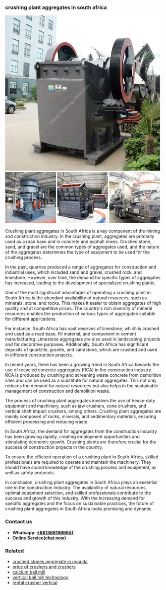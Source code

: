 <h3>crushing plant aggregates in south africa</h3><img src='1704791502.jpg' alt=''><p>Crushing plant aggregates in South Africa is a key component of the mining and construction industry. In the crushing plant, aggregates are primarily used as a road base and in concrete and asphalt mixes. Crushed stone, sand, and gravel are the common types of aggregates used, and the nature of the aggregates determines the type of equipment to be used for the crushing process.</p><p>In the past, quarries produced a range of aggregates for construction and industrial uses, which included sand and gravel, crushed rock, and limestone. However, over time, the demand for specific types of aggregates has increased, leading to the development of specialized crushing plants.</p><p>One of the most significant advantages of operating a crushing plant in South Africa is the abundant availability of natural resources, such as minerals, stone, and rocks. This makes it easier to obtain aggregates of high quality and at competitive prices. The country's rich diversity of mineral resources enables the production of various types of aggregates suitable for different applications.</p><p>For instance, South Africa has vast reserves of limestone, which is crushed and used as a road base, fill material, and component in cement manufacturing. Limestone aggregates are also used in landscaping projects and for decorative purposes. Additionally, South Africa has significant deposits of quartzite, granite, and sandstone, which are crushed and used in different construction projects.</p><p>In recent years, there has been a growing trend in South Africa towards the use of recycled concrete aggregates (RCA) in the construction industry. RCA is produced by crushing and screening waste concrete from demolition sites and can be used as a substitute for natural aggregates. This not only reduces the demand for natural resources but also helps in the sustainable management of construction and demolition waste.</p><p>The process of crushing plant aggregates involves the use of heavy-duty equipment and machinery, such as jaw crushers, cone crushers, and vertical shaft impact crushers, among others. Crushing plant aggregates are mainly composed of rocks, minerals, and sedimentary materials, ensuring efficient processing and reducing waste.</p><p>In South Africa, the demand for aggregates from the construction industry has been growing rapidly, creating employment opportunities and stimulating economic growth. Crushing plants are therefore crucial for the success of construction projects in the country.</p><p>To ensure the efficient operation of a crushing plant in South Africa, skilled professionals are required to operate and maintain the machinery. They should have sound knowledge of the crushing process and equipment, as well as safety protocols.</p><p>In conclusion, crushing plant aggregates in South Africa plays an essential role in the construction industry. The availability of natural resources, optimal equipment selection, and skilled professionals contribute to the success and growth of this industry. With the increasing demand for specific aggregates and the focus on sustainable practices, the future of crushing plant aggregates in South Africa looks promising and dynamic.</p><h3>Contact us</h3><ul><li><strong>Whatsapp:&nbsp;<a href="https://wa.me/8613661969651">+8613661969651</a></strong></li><li><a href="https://swt.shibang-china.com/?git&amp;zhl&amp;crushing plant aggregates in south africa"><strong>Online Service(chat now)</strong></a></li></ul><h3>Related</h3><ul><li><a href='crushed stones aggregate in uganda.md'>crushed stones aggregate in uganda</a></li><li><a href='price of crushers and crushers.md'>price of crushers and crushers</a></li><li><a href='calcium ball mill.md'>calcium ball mill</a></li><li><a href='vertical ball mill technology.md'>vertical ball mill technology</a></li><li><a href='rental crusher vertical.md'>rental crusher vertical</a></li></ul>